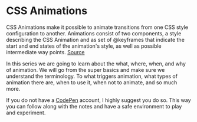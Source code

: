 # CSS Animations

CSS Animations make it possible to animate transitions from one CSS style configuration to another. Animations consist of two components, a style describing the CSS Animation and as set of @keyframes that indicate the start and end states of the animation's style, as well as possible intermediate way points. [Source](https://developer.mozilla.org/en-US/docs/Web/CSS/CSS_Animations/Using_CSS_animations) 

In this series we are going to learn about the what, where, when, and why of animation. We will go from the super basics and make sure we understand the terminology. To what triggers animation, what types of animation there are, when to use it, when not to animate, and so much more.

If you do not have a [CodePen](http://codepen.io/) account, I highly suggest you do so. This way you can follow along with the notes and have a safe environment to play and experiment.
